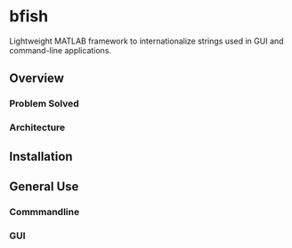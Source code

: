 # bfish
Lightweight MATLAB framework to internationalize strings used in GUI and command-line applications.

## Overview
### Problem Solved

### Architecture

## Installation

## General Use
### Commmandline


### GUI


